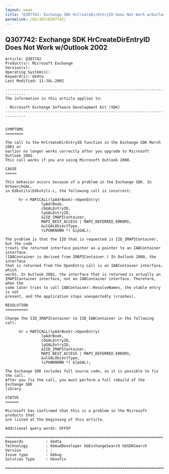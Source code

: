```yaml
---
layout: page
title: "Q307742: Exchange SDK HrCreateDirEntryID Does Not Work w/Outlook 2002"
permalink: /kb/307/Q307742/
---
```


## Q307742: Exchange SDK HrCreateDirEntryID Does Not Work w/Outlook 2002

	Article: Q307742
	Product(s): Microsoft Exchange
	Version(s): 
	Operating System(s): 
	Keyword(s): kbdta
	Last Modified: 11-JUL-2002
	
	-------------------------------------------------------------------------------
	The information in this article applies to:
	
	- Microsoft Exchange Software Development Kit (SDK) 
	-------------------------------------------------------------------------------
	
	
	SYMPTOMS
	========
	
	The call to the HrCreateDirEntryID function in the Exchange SDK March 2001 or
	earlier no longer works correctly after you upgrade to Microsoft Outlook 2002.
	This call works if you are using Microsoft Outlook 2000.
	
	CAUSE
	=====
	
	This behavior occurs because of a problem in the Exchange SDK. In HrSearchGAL,
	in Edkutils\Edkutils.c, the following call is incorrect:
	
	      hr = MAPICALL(lpAdrBook)->OpenEntry(
	  		        lpAdrBook, 
	  		        cbGALEntryID, 
	  		        lpGALEntryID, 
	  		        &IID_IMAPIContainer, 
	  		        MAPI_BEST_ACCESS | MAPI_DEFERRED_ERRORS, 
	  		        &ulGALObjectType, 
	  		        (LPUNKNOWN *) &lpGAL);
	
	The problem is that the IID that is requested is IID_IMAPIContainer, but the code
	treats the returned interface pointer as a pointer to an IABContainer interface.
	(IABContainer is derived from IMAPIContainer.) In Outlook 2000, the interface
	that is returned from the OpenEntry call is an IABContainer interface, which
	works. In Outlook 2002, the interface that is returned is actually an
	IMAPIContainer interface, not an IABContainer interface. Therefore, when the
	code later tries to call IABContainer::ResolveNames, the vtable entry is not
	present, and the application stops unexpectedly (crashes).
	
	RESOLUTION
	==========
	
	Change the IID_IMAPIContainer to IID_IABContainer in the following call:
	
	      hr = MAPICALL(lpAdrBook)->OpenEntry(
	  		        lpAdrBook, 
	  		        cbGALEntryID, 
	  		        lpGALEntryID, 
	  		        &IID_IMAPIContainer, 
	  		        MAPI_BEST_ACCESS | MAPI_DEFERRED_ERRORS, 
	  		        &ulGALObjectType, 
	  		        (LPUNKNOWN *) &lpGAL);
	
	The Exchange SDK includes full source code, so it is possible to fix the call.
	After you fix the call, you must perform a full rebuild of the Exchange SDK
	library.
	
	STATUS
	======
	
	Microsoft has confirmed that this is a problem in the Microsoft products that
	are listed at the beginning of this article.
	
	Additional query words: OFFXP
	
	======================================================================
	Keywords          : kbdta 
	Technology        : kbAudDeveloper kbExchangeSearch kbSDKSearch
	Version           : :
	Issue type        : kbbug
	Solution Type     : kbnofix
	
	=============================================================================
	
